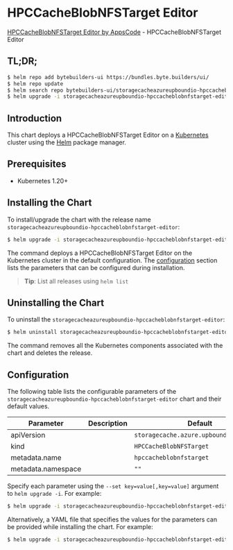 # HPCCacheBlobNFSTarget Editor

[HPCCacheBlobNFSTarget Editor by AppsCode](https://byte.builders) - HPCCacheBlobNFSTarget Editor

## TL;DR;

```bash
$ helm repo add bytebuilders-ui https://bundles.byte.builders/ui/
$ helm repo update
$ helm search repo bytebuilders-ui/storagecacheazureupboundio-hpccacheblobnfstarget-editor --version=v0.4.18
$ helm upgrade -i storagecacheazureupboundio-hpccacheblobnfstarget-editor bytebuilders-ui/storagecacheazureupboundio-hpccacheblobnfstarget-editor -n default --create-namespace --version=v0.4.18
```

## Introduction

This chart deploys a HPCCacheBlobNFSTarget Editor on a [Kubernetes](http://kubernetes.io) cluster using the [Helm](https://helm.sh) package manager.

## Prerequisites

- Kubernetes 1.20+

## Installing the Chart

To install/upgrade the chart with the release name `storagecacheazureupboundio-hpccacheblobnfstarget-editor`:

```bash
$ helm upgrade -i storagecacheazureupboundio-hpccacheblobnfstarget-editor bytebuilders-ui/storagecacheazureupboundio-hpccacheblobnfstarget-editor -n default --create-namespace --version=v0.4.18
```

The command deploys a HPCCacheBlobNFSTarget Editor on the Kubernetes cluster in the default configuration. The [configuration](#configuration) section lists the parameters that can be configured during installation.

> **Tip**: List all releases using `helm list`

## Uninstalling the Chart

To uninstall the `storagecacheazureupboundio-hpccacheblobnfstarget-editor`:

```bash
$ helm uninstall storagecacheazureupboundio-hpccacheblobnfstarget-editor -n default
```

The command removes all the Kubernetes components associated with the chart and deletes the release.

## Configuration

The following table lists the configurable parameters of the `storagecacheazureupboundio-hpccacheblobnfstarget-editor` chart and their default values.

|     Parameter      | Description |                      Default                       |
|--------------------|-------------|----------------------------------------------------|
| apiVersion         |             | <code>storagecache.azure.upbound.io/v1beta1</code> |
| kind               |             | <code>HPCCacheBlobNFSTarget</code>                 |
| metadata.name      |             | <code>hpccacheblobnfstarget</code>                 |
| metadata.namespace |             | <code>""</code>                                    |


Specify each parameter using the `--set key=value[,key=value]` argument to `helm upgrade -i`. For example:

```bash
$ helm upgrade -i storagecacheazureupboundio-hpccacheblobnfstarget-editor bytebuilders-ui/storagecacheazureupboundio-hpccacheblobnfstarget-editor -n default --create-namespace --version=v0.4.18 --set apiVersion=storagecache.azure.upbound.io/v1beta1
```

Alternatively, a YAML file that specifies the values for the parameters can be provided while
installing the chart. For example:

```bash
$ helm upgrade -i storagecacheazureupboundio-hpccacheblobnfstarget-editor bytebuilders-ui/storagecacheazureupboundio-hpccacheblobnfstarget-editor -n default --create-namespace --version=v0.4.18 --values values.yaml
```
